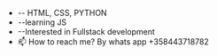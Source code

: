 
- -- HTML, CSS, PYTHON 
- --learning JS
- --Interested in Fullstack development 
- 📫 How to reach me? By whats app +358443718782

<!---
thekarki/thekarki is a ✨ special ✨ repository because its `README.md` (this file) appears on your GitHub profile.
You can click the Preview link to take a look at your changes.
--->
